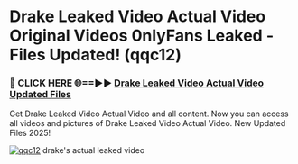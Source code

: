 # Drake Leaked Video Actual Video Original Videos 0nlyFans Leaked - Files Updated! (qqc12)

<h3>🔴 CLICK HERE 🌐==►► <a href="https://tinyurl.com/x26r9saj" rel="nofollow">Drake Leaked Video Actual Video Updated Files</a></h3>

Get Drake Leaked Video Actual Video and all content. Now you can access all videos and pictures of Drake Leaked Video Actual Video. New Updated Files 2025!

[![qqc12](https://i.imgur.com/LkgZPqh.gif)](https://tinyurl.com/x26r9saj)
drake's actual leaked video